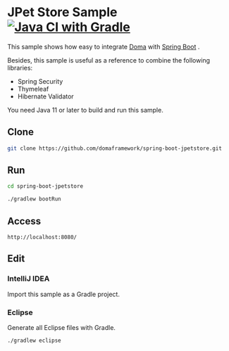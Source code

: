 JPet Store Sample [![Java CI with Gradle](https://github.com/domaframework/spring-boot-jpetstore/workflows/Java%20CI%20with%20Gradle/badge.svg)](https://github.com/domaframework/spring-boot-jpetstore/actions?query=workflow%3A%22Java+CI+with+Gradle%22)
========================================

This sample shows how easy to integrate [Doma][doma] with  [Spring Boot][spring-boot] .

Besides, this sample is useful as a reference to combine the following libraries:

- Spring Security 
- Thymeleaf
- Hibernate Validator

You need Java 11 or later to build and run this sample.

Clone
--------

```sh
git clone https://github.com/domaframework/spring-boot-jpetstore.git
```

Run
--------

```sh
cd spring-boot-jpetstore
```

```sh
./gradlew bootRun
```

Access
--------

```
http://localhost:8080/
```

Edit
--------

### IntelliJ IDEA

Import this sample as a Gradle project.

### Eclipse

Generate all Eclipse files with Gradle.

```sh
./gradlew eclipse
```

[doma]: https://github.com/domaframework/doma
[spring-boot]: https://github.com/spring-projects/spring-boot

